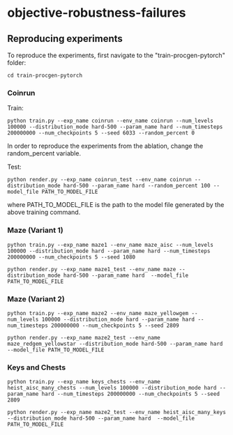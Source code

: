# objective-robustness-failures

## Reproducing experiments

To reproduce the experiments, first navigate to the "train-procgen-pytorch" folder:

```
cd train-procgen-pytorch
```

### Coinrun

Train:

```
python train.py --exp_name coinrun --env_name coinrun --num_levels 100000 --distribution_mode hard-500 --param_name hard --num_timesteps 200000000 --num_checkpoints 5 --seed 6033 --random_percent 0
```

In order to reproduce the experiments from the ablation, change the random_percent variable.

Test:
```
python render.py --exp_name coinrun_test --env_name coinrun --distribution_mode hard-500 --param_name hard --random_percent 100 --model_file PATH_TO_MODEL_FILE
```
where PATH_TO_MODEL_FILE is the path to the model file generated by the above training command.

### Maze (Variant 1)

```
python train.py --exp_name maze1 --env_name maze_aisc --num_levels 100000 --distribution_mode hard --param_name hard --num_timesteps 200000000 --num_checkpoints 5 --seed 1080
```

```
python render.py --exp_name maze1_test --env_name maze --distribution_mode hard-500 --param_name hard  --model_file PATH_TO_MODEL_FILE
```

### Maze (Variant 2)

```
python train.py --exp_name maze2 --env_name maze_yellowgem --num_levels 100000 --distribution_mode hard --param_name hard --num_timesteps 200000000 --num_checkpoints 5 --seed 2809
```

```
python render.py --exp_name maze2_test --env_name maze_redgem_yellowstar --distribution_mode hard-500 --param_name hard  --model_file PATH_TO_MODEL_FILE
```

### Keys and Chests

```
python train.py --exp_name keys_chests --env_name heist_aisc_many_chests --num_levels 100000 --distribution_mode hard --param_name hard --num_timesteps 200000000 --num_checkpoints 5 --seed 2809
```

```
python render.py --exp_name maze2_test --env_name heist_aisc_many_keys --distribution_mode hard-500 --param_name hard  --model_file PATH_TO_MODEL_FILE
```
